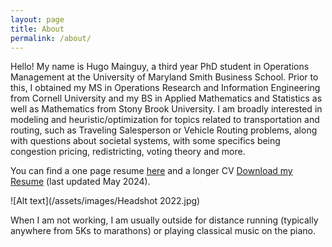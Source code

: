 ```yaml
---
layout: page
title: About
permalink: /about/
---
```


Hello! My name is Hugo Mainguy, a third year PhD student in Operations Management at the University of Maryland Smith Business School. Prior to this, I obtained my MS in Operations Research and Information Engineering from Cornell University and my BS in Applied Mathematics and Statistics as well as Mathematics from Stony Brook University. I am broadly interested in modeling and heuristic/optimization for topics related to transportation and routing, such as Traveling Salesperson or Vehicle Routing problems, along with questions about societal systems, with some specifics being congestion pricing, redistricting, voting theory and more.

You can find a one page resume [here](/assets/files/Resume_05_2024.pdf) and a longer CV [Download my Resume](/assets/files/Long_CV_05_2024.pdf) (last updated May 2024).

![Alt text](/assets/images/Headshot 2022.jpg)

<!-- <blockquote class="imgur-embed-pub" lang="en" data-id="a/S2GAVxa" data-context="false" ><a href="//imgur.com/a/S2GAVxa"></a></blockquote><script async src="//s.imgur.com/min/embed.js" charset="utf-8"></script> -->

When I am not working, I am usually outside for distance running (typically anywhere from 5Ks to marathons) or playing classical music on the piano.
